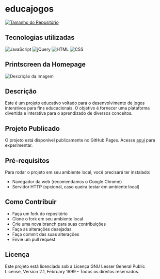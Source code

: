 # educajogos

[![Tamanho do Repositório](https://img.shields.io/github/repo-size/seu-usuario/educajogos.svg)]()

## Tecnologias utilizadas

![JavaScript](https://img.shields.io/badge/-JavaScript-yellow)
![jQuery](https://img.shields.io/badge/-jQuery-blue)
![HTML](https://img.shields.io/badge/-HTML-orange)
![CSS](https://img.shields.io/badge/-CSS-green)

## Printscreen da Homepage

![Descrição da Imagem](./homepage.webp)

## Descrição

Este é um projeto educativo voltado para o desenvolvimento de jogos interativos para fins educacionais. O objetivo é fornecer uma plataforma divertida e interativa para o aprendizado de diversos conceitos.

## Projeto Publicado

O projeto está disponível publicamente no GitHub Pages. Acesse [aqui](https://sandroschutt.github.io/educajogos) para experimentar.

## Pré-requisitos

Para rodar o projeto em seu ambiente local, você precisará ter instalado:

- Navegador da web (recomendamos o Google Chrome)
- Servidor HTTP (opcional, caso queira testar em ambiente local)

## Como Contribuir

- Faça um fork do repositório
- Clone o fork em seu ambiente local
- Crie uma nova branch para suas contribuições
- Faça as alterações desejadas
- Faça commit das suas alterações
- Envie um pull request

## Licença

Este projeto está licenciado sob a Licença GNU Lesser General Public License, Version 2.1, February 1999 - Todos os direitos reservados.

